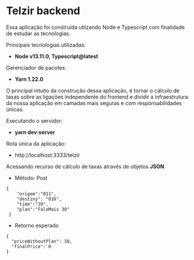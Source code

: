 # Telzir backend
Essa aplicação foi construída utlizando Node e Typescript com finalidade de estudar as tecnologias.

Principais tecnologias utilizadas:
- **Node v13.11.0, Typescript@latest**

Gerenciador de pacotes:
 - **Yarn 1.22.0**

O principal intuito da construção dessa aplicação, é tornar o cálculo de taxas sobre as ligações independente do frontend e dividir a infraestrutura da nossa aplicação em camadas mais seguras e com responsabilidades únicas.

Executando o servidor:
- **yarn dev:server**


Rota única da aplicação:
- http://localhost:3333/telzir

Acessando recurso de cálculo de taxas através de objetos **JSON**
- Método: Post
```
{
	"origem":"011",
	"destiny": "016",
	"time":"20",
	"plan":"FaleMais 30"
 }
```

- Retorno esperado
```
{
  "priceWithoutPlan": 38,
  "finalPrice": 0
}
```

